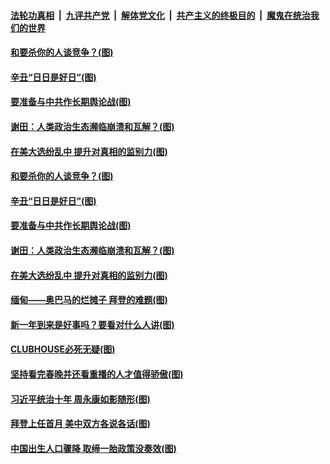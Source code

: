 ####  [法轮功真相](../../../../basic/blob/master/README.md?t=02150601) &nbsp;|&nbsp; [九评共产党](../../../../9ping.md/blob/master/README.md?t=02150601) &nbsp;|&nbsp; [解体党文化](../../../../jtdwh.md/blob/master/README.md?t=02150601)  &nbsp;|&nbsp; [共产主义的终极目的](../../../../gczydzjmd.md/blob/master/README.md?t=02150601) &nbsp;|&nbsp; [魔鬼在统治我们的世界](../../../../mgztzwmdsj.md/blob/master/README.md?t=02150601) 

#### [和要杀你的人谈竞争？(图)](../pages/p4/962463.md?t=02150601) 


#### [辛丑“日日是好日”(图)](../pages/p4/962389.md?t=02150601) 

#### [要准备与中共作长期舆论战(图)](../pages/p4/962387.md?t=02150601) 

#### [谢田：人类政治生态濒临崩溃和瓦解？(图)](../pages/p4/962395.md?t=02150601) 

#### [在美大选纷乱中 提升对真相的监别力(图)](../pages/p4/962406.md?t=02150601) 

#### [和要杀你的人谈竞争？(图)](../pages/p4/962463.md?t=02150601) 



#### [辛丑“日日是好日”(图)](../pages/p4/962389.md?t=02150601) 

#### [要准备与中共作长期舆论战(图)](../pages/p4/962387.md?t=02150601) 

#### [谢田：人类政治生态濒临崩溃和瓦解？(图)](../pages/p4/962395.md?t=02150601) 

#### [在美大选纷乱中 提升对真相的监别力(图)](../pages/p4/962406.md?t=02150601) 

#### [缅甸——奥巴马的烂摊子 拜登的难题(图)](../pages/p4/962153.md?t=02150601) 




#### [新一年到来是好事吗？要看对什么人讲(图)](../pages/p4/962384.md?t=02150601) 


#### [CLUBHOUSE必死无疑(图)](../pages/p4/962343.md?t=02150601) 

#### [坚持看完春晚并还看重播的人才值得骄傲(图)](../pages/p4/962341.md?t=02150601) 

#### [习近平统治十年 周永康如影随形(图)](../pages/p4/962342.md?t=02150601) 

#### [拜登上任首月 美中双方各说各话(图)](../pages/p4/962339.md?t=02150601) 

#### [中国出生人口骤降 取缔一胎政策没奏效(图)](../pages/p4/962337.md?t=02150601) 



